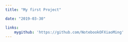 ```yaml
---
title: "My first Project"

date: "2019-03-30"

links:
    mygithub: 'https://github.com/NotebookOFXiaoMing'
---
```


